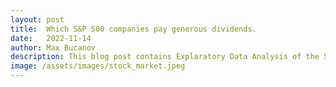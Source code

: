 ```yaml
---
layout: post
title:  Which S&P 500 companies pay generous dividends.
date:   2022-11-14
author: Max Bucanov
description: This blog post contains Explaratory Data Analysis of the S&P 500 index. Investing in this index is a great way to diversify your investment portfolio. However, picking individual stocks can be risky. In this blog you will learn how Statistics and Data Science can help you minimize those risks based on companies' performance.
image: /assets/images/stock_market.jpeg
---
```


